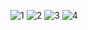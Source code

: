 ![1](https://github.com/OyaOzcan/expenseapp/assets/141520129/b8863843-bcdd-4a14-9621-14d7ca8686d3)
![2](https://github.com/OyaOzcan/expenseapp/assets/141520129/0ac07ef9-effb-4102-9184-9a6abb19d041)
![3](https://github.com/OyaOzcan/expenseapp/assets/141520129/1787762a-190b-4b9f-b690-c95bfc782aa4)
![4](https://github.com/OyaOzcan/expenseapp/assets/141520129/0f25332e-d00c-44ee-bc0b-d9b383d7f305)

